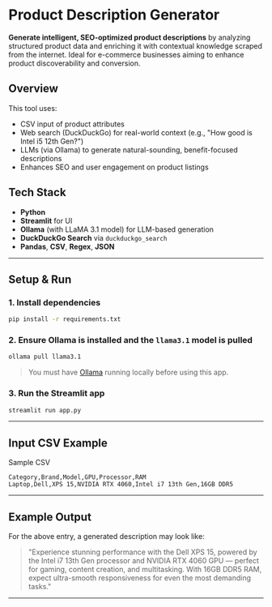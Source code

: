 # Product Description Generator

**Generate intelligent, SEO-optimized product descriptions** by analyzing structured product data and enriching it with contextual knowledge scraped from the internet. Ideal for e-commerce businesses aiming to enhance product discoverability and conversion.

## Overview

This tool uses:

- CSV input of product attributes  
- Web search (DuckDuckGo) for real-world context (e.g., "How good is Intel i5 12th Gen?")  
- LLMs (via Ollama) to generate natural-sounding, benefit-focused descriptions  
- Enhances SEO and user engagement on product listings

## Tech Stack

- **Python**
- **Streamlit** for UI
- **Ollama** (with LLaMA 3.1 model) for LLM-based generation
- **DuckDuckGo Search** via `duckduckgo_search`
- **Pandas**, **CSV**, **Regex**, **JSON**

---

## Setup & Run

### 1. Install dependencies

```bash
pip install -r requirements.txt
```

### 2. Ensure Ollama is installed and the `llama3.1` model is pulled

```bash
ollama pull llama3.1
```

> You must have [Ollama](https://ollama.com/) running locally before using this app.

### 3. Run the Streamlit app

```bash
streamlit run app.py
```

---

## Input CSV Example

Sample CSV

```csv
Category,Brand,Model,GPU,Processor,RAM
Laptop,Dell,XPS 15,NVIDIA RTX 4060,Intel i7 13th Gen,16GB DDR5
```

---

## Example Output

For the above entry, a generated description may look like:

> "Experience stunning performance with the Dell XPS 15, powered by the Intel i7 13th Gen processor and NVIDIA RTX 4060 GPU — perfect for gaming, content creation, and multitasking. With 16GB DDR5 RAM, expect ultra-smooth responsiveness for even the most demanding tasks."

---
